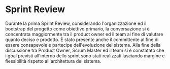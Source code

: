 # Sprint Review

Durante la prima Sprint Review, considerando l'organizzazione ed il bootstrap del progetto come obiettivo primario, la conversazione si è concentrata maggiormente tra il product owner ed il team al fine di valutare quanto deciso e prodotto. È stato presente anche il committente al fine di essere consapevole e partecipe dell'evoluzione del sistema.
Alla fine della discussione tra Product Owner, Scrum Master ed il team si è constatato che i goal previsti all'interno dello sprint sono stati realizzati lasciando margine e flessibilità rispetto all'architettura del sistema.